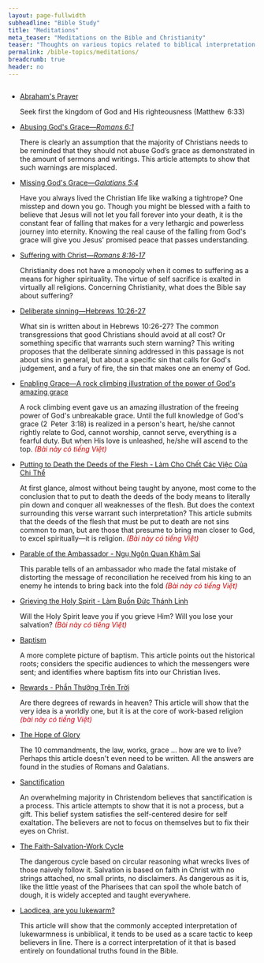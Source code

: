 ```yaml
---
layout: page-fullwidth
subheadline: "Bible Study"
title: "Meditations"
meta_teaser: "Meditations on the Bible and Christianity"
teaser: "Thoughts on various topics related to biblical interpretation and Christian living."
permalink: /bible-topics/meditations/
breadcrumb: true
header: no
---
```

<!--more-->
<div class="small-12 columns" style="padding: 0px; border-bottom: none;">

<ul class="side-nav">
      <li><a href="{{ site.baseurl }}/bible-topics/meditations/abraham-prayer/">Abraham's Prayer</a><p style="font-weight: normal;">Seek first the kingdom of God and His righteousness (Matthew<span style="color: rgba(0,0,0,0);">_</span>6:33)</li>
      <li><a href="{{ site.baseurl }}/bible-topics/meditations/abusing-grace/">Abusing God's Grace&mdash;<cite>Romans 6:1</cite></a><p style="font-weight: normal;">There is clearly an assumption that the majority of Christians needs to be reminded that they should not abuse God’s grace as demonstrated in the amount of sermons and writings. This article attempts to show that such warnings are misplaced.</li>
      <li><a href="{{ site.baseurl }}/bible-topics/meditations/missing-gods-grace/">Missing God's Grace&mdash;<cite>Galatians 5:4</cite></a><p style="font-weight: normal;">Have you always lived the Christian life like walking a tightrope? One misstep and down you go. Though you might be blessed with a faith to believe that Jesus will not let you fall forever into your death, it is the constant fear of falling that makes for a very lethargic and powerless journey into eternity. Knowing the real cause of the falling from God's grace will give you Jesus' promised peace that passes understanding.</li>
      <li><a href="{{ site.baseurl }}/bible-topics/meditations/suffer-with-christ/">Suffering with Christ&mdash;<cite>Romans 8:16-17</cite></a><p style="font-weight: normal;">
Christianity does not have a monopoly when it comes to suffering as a means for higher spirituality. The virtue of self sacrifice is exalted in virtually all religions. Concerning Christianity, what does the Bible say about suffering?
</li>
      <li><a href="{{ site.baseurl }}/bible-topics/meditations/deliberate-sinning/">Deliberate sinning&mdash;Hebrews<span style="color: rgba(0,0,0,0);">_</span>10:26-27</a><p style="font-weight: normal;">
What sin is written about in Hebrews<span style="color: rgba(0,0,0,0);">_</span>10:26-27? The common transgressions that good Christians should avoid at all cost? Or something specific that warrants such stern warning? This writing proposes that the deliberate sinning addressed in this passage is not about sins in general, but about a specific sin that calls for God's judgement, and a fury of fire, the sin that makes one an enemy of God.
</li>
      <li><a href="{{ site.baseurl }}/bible-topics/meditations/the-enabling-grace/">Enabling Grace&mdash;A rock climbing illustration of the power of God's amazing grace</a><p style="font-weight: normal;">
A rock climbing event gave us an amazing illustration of the freeing power of God's unbreakable grace. Until the full knowledge of God's grace (2<span style="color: rgba(0,0,0,0);">_</span>Peter<span style="color: rgba(0,0,0,0);">_</span>3:18) is realized in a person's heart, he/she cannot rightly relate to God, cannot worship, cannot serve, everything is a fearful duty. But when His love is unleashed, he/she will ascend to the top.      
<span style="color: #cc0000; font-style: italic;"> (Bài này có tiếng Việt)</span>
</li>
      <li><a href="{{ site.baseurl }}/bible-topics/meditations/put-to-death-the-deeds-of-the-body/">Putting to Death the Deeds of the Flesh - Làm Cho Chết Các Việc Của Chi Thể</a><p style="font-weight: normal;">
At first glance, almost without being taught by anyone, most come to the conclusion that to put to death the deeds of the body means to literally pin down and conquer all weaknesses of the flesh. But does the context surrounding this verse warrant such interpretation? This article submits that the deeds of the flesh that must be put to death are not sins common to man, but are those that presume to bring man closer to God, to excel spiritually&mdash;it is religion.<span style="color: #cc0000; font-style: italic;"> (Bài này có tiếng Việt)</span>
</li>
      <li><a href="{{ site.baseurl }}/bible-topics/meditations/ambassador/">Parable of the Ambassador - Ngụ Ngôn Quan Khâm Sai</a><p style="font-weight: normal;">
This parable tells of an ambassador who made the fatal mistake of distorting the message of reconciliation he received from his king to an enemy he intends to bring back into the fold<span style="color: #cc0000; font-style: italic;"> (Bài này có tiếng Việt)</span>
</li>
      <li><a href="{{ site.baseurl }}/bible-topics/meditations/grieving-holy-spirit/">Grieving the Holy Spirit - Làm Buồn Đức Thánh Linh</a><p style="font-weight: normal;">
Will the Holy Spirit leave you if you grieve Him? Will you lose your salvation? <span style="color: #cc0000; font-style: italic;">(Bài này có tiếng Việt)</span>
</li>
      <li><a href="{{ site.baseurl }}/bible-topics/meditations/baptism/">Baptism</a><p style="font-weight: normal;">
A more complete picture of baptism. This article points out the historical roots; considers the specific audiences to which the messengers were sent; and identifies where baptism fits into our Christian lives.
</li>
      <li><a href="{{ site.baseurl }}/bible-topics/meditations/rewards/">Rewards - Phần Thưởng Trên Trời</a><p style="font-weight: normal;">

Are there degrees of rewards in heaven? This article will show that the very idea is a worldly one, but it is at the core of work-based religion <span style="font-style: italic; color: #d30015;">(bài này có tiếng Việt)</span>
</li>
      <li><a href="{{ site.baseurl }}/bible-topics/meditations/christ-in-me/">The Hope of Glory</a><p style="font-weight: normal;">
The 10 commandments, the law, works, grace ... how are we to live? Perhaps this article doesn't even need to be written. All the answers are found in the studies of Romans and Galatians.
</li>
      <li><a href="{{ site.baseurl }}/bible-topics/meditations/sanctification/">Sanctification</a><p style="font-weight: normal;">
An overwhelming majority in Christendom believes that sanctification is a process. This article attempts to show that it is not a process, but a gift. This belief system satisfies the self-centered desire for self exaltation. The believers are not to focus on themselves but to fix their eyes on Christ.
</li>
      <li><a href="{{ site.baseurl }}/bible-topics/meditations/the-cycle/">The Faith-Salvation-Work Cycle</a><p style="font-weight: normal;">
The dangerous cycle based on circular reasoning what wrecks lives of those naively follow it. Salvation is based on faith in Christ with no strings attached, no small prints, no disclaimers. As dangerous as it is, like the little yeast of the Pharisees that can spoil the whole batch of dough, it is widely accepted and taught everywhere.
</li>
      <li><a href="{{ site.baseurl }}/bible-topics/meditations/lukewarm/">Laodicea, are you lukewarm?</a><p style="font-weight: normal;">
This article will show that the commonly accepted interpretation of lukewarmness is unbiblical, it tends to be used as a scare tactic to keep believers in line. There is a correct interpretation of it that is based entirely on foundational truths found in the Bible.
</li>
</ul>
</div>
